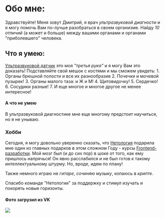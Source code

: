 # Обо мне:

Здравствуйте! Меня зовут Дмитрий, я врач _ультразвуковой диагности_ и я могу помочь Вам по-лучше разобраться в своем организме.
Найду _10 отличий_ (а может и больше) между вашими органами и органами "приболевшего" человека. 
## Что я умею:
[Ультразвуковой датчик](https://en.wikipedia.org/wiki/Medical_ultrasound) это моя _"третья рука"_ и я могу Вам это доказать! Подставляйте свой мешок с костями и мы сможем увидеть:
    1. Органы брюшной полости и все их разнообразие
    2. Почечки и мочевой пузырек!
    3. Органы малого таза: и Ж и М!
    4. Щитовидочку!
    5. Сердечко!
    6. Сосудики разные!
    7. И еще многое и многое другое не менее интересное!
   
#### А что не умею 
В ультразвуковой диагностике мне еще многому предстоит научиться, но я не унываю.

### Хобби
Сегодня, я могу довольно уверенно сказать, что [Нетология](https://netology.ru/) подарила мне один из главных подарков в этом сложном Году - курсы [Frontend-разработки](https://netology.ru/programs/front-end-basic?utm_source=yandex&utm_medium=cpc&utm_campaign=brand_all_ou_ya_search_products_2023&utm_term=frontend%20разработчик%20нетология&utm_content=k50id%7C0100000050441179439_50441179439%7Ccid%7C107014114%7Cgid%7C5399432084%7Caid%7C15820650973%7Cadp%7Cno%7Cpos%7Cpremium1%7Csrc%7Csearch_none%7Cdvc%7Cdesktop%7Cmain&yclid=328148014859288575). Мой мозг был (и до сих пор) в шоке от того, как ему пришлось напрячься! Он явно расслабился и не был готов к такому интеллектуальному штурму. Но, вроде, идем по плану!

Также немного играю не _гитаре_, _сочиняю музыку_, копаюсь в _крипте_.

Спасибо команде "Нетологии" за поддержку и стимул изучать и покорять новые горизонты.


#### __Фото__ загрузил из VK 
![](https://sun9-70.userapi.com/impf/c636117/v636117292/22018/qZxCrjgA4zk.jpg?size=771x1080&quality=96&sign=a0b32ac4777feeac0c6d3bc4ce789457&type=album)